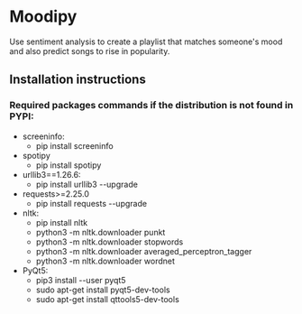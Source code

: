 # Moodipy
Use sentiment analysis to create a playlist that matches someone's mood and also predict songs to rise in popularity.

## Installation instructions

### Required packages commands if the distribution is not found in PYPI: 
* screeninfo:
  * pip install screeninfo
* spotipy
  * pip install spotipy
* urllib3==1.26.6:
  * pip install urllib3 --upgrade
* requests>=2.25.0
  *  pip install requests --upgrade
* nltk:
  * pip install nltk
  * python3 -m nltk.downloader punkt
  * python3 -m nltk.downloader stopwords
  * python3 -m nltk.downloader averaged_perceptron_tagger
  * python3 -m nltk.downloader wordnet
* PyQt5:
  * pip3 install --user pyqt5
  * sudo apt-get install pyqt5-dev-tools
  * sudo apt-get install qttools5-dev-tools



